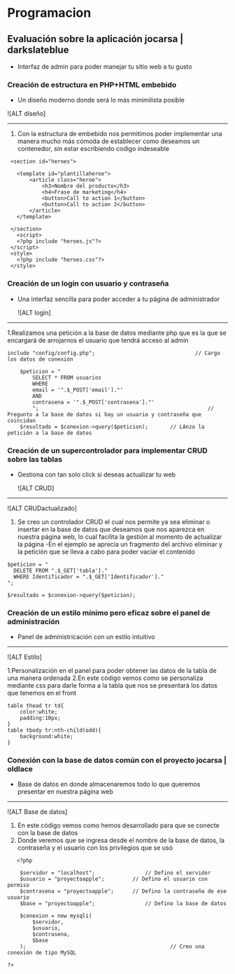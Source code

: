# Programacion
## Evaluación sobre la aplicación jocarsa | darkslateblue
- Interfaz de admin para poder manejar tu sitio web a tu gusto
### Creación de estructura en PHP+HTML embebido

- Un diseño moderno donde será lo más minimilista posible

![ALT diseño]

****

1. Con la estructura de embebido nos permitimos poder implementar una manera mucho más cómoda de establecer como deseamos un contenedor, sin estar escribiendo codigo indeseable
   
 ```
  <section id="heroes">
  
  	<template id="plantillaheroe">
  		<article class="heroe">
  			<h3>Nombre del producto</h3>
  			<h4>Frase de marketing</h4>
  			<button>Call to action 1</button>
  			<button>Call to action 2</button>
  		</article>
  	</template>
  	
  </section>	
  	<script>
  	<?php include "heroes.js"?>
  </script>
  <style>
  	<?php include "heroes.css"?>
  </style>

 ```
### Creación de un login con usuario y contraseña
- Una interfaz sencilla para poder acceder a tu página de administrador
  
  ![ALT login]

****

1.Realizamos una petición a la base de datos mediante php que es la que se encargará de arrojarnos el usuario que tendrá acceso al admin

```
include "config/config.php";								// Cargo los datos de conexión

	$peticion = "
		SELECT * FROM usuarios
		WHERE 
		email = '".$_POST['email']."'
		AND
		contrasena = '".$_POST['contrasena']."'
		";														// Pregunto a la base de datos si hay un usuario y contraseña que coincidan
	$resultado = $conexion->query($peticion);		// LAnzo la petición a la base de datos
```
### Creación de un supercontrolador para implementar CRUD sobre las tablas
- Gestiona con tan solo click si deseas actualizar tu web

   ![ALT CRUD]

 ****
 
   ![ALT CRUDactualizado]
  
 1. Se creo un controlador CRUD el cual nos permite ya sea eliminar o insertar en la base de datos que deseamos que nos aparezca en nuestra página web, lo cual facilita la gestión al momento de actualizar la página
-En el ejemplo se aprecia un fragmento del archivo eliminar y la petición que se lleva a cabo para poder vaciar el contenido

  ```
$peticion = "
	DELETE FROM ".$_GET['tabla']."
	WHERE Identificador = ".$_GET['Identificador']."
"; 

$resultado = $conexion->query($peticion);

```
### Creación de un estilo mínimo pero eficaz sobre el panel de administración
 - Panel de administricación con un estilo intuitivo
   
****

![ALT Estilo]

1.Personalización en el panel para poder obtener las datos de la tabla de una manera ordenada
2.En este código vemos como se personaliza mediante css para darle forma a la tabla que nos se presentará los datos que tenemos en el front 

```
table thead tr td{
	color:white;
	padding:10px;
}
table tbody tr:nth-child(odd){
	background:white;
}
```
### Conexión con la base de datos común con el proyecto jocarsa | oldlace
- Base de datos en donde almacenaremos todo lo que queremos presentar en nuestra página web

****

![ALT Base de datos]

1. En este código vemos como hemos desarrollado para que se conecte con la base de datos
2. Donde veremos que se ingresa desde el nombre de la base de datos, la contraseña y el usuario con los privilegios que se usó

```
   <?php

	$servidor = "localhost";				// Defino el servidor
	$usuario = "proyectoapple";			// Defino el usuario con permiso
	$contrasena = "proyectoapple";		// Defino la contraseña de ese usuario
	$base = "proyectoapple";				// Defino la base de datos

	$conexion = new mysqli(
		$servidor, 
		$usuario, 
		$contrasena, 
		$base
	);												// Creo una conexión de tipo MySQL

?>
```
